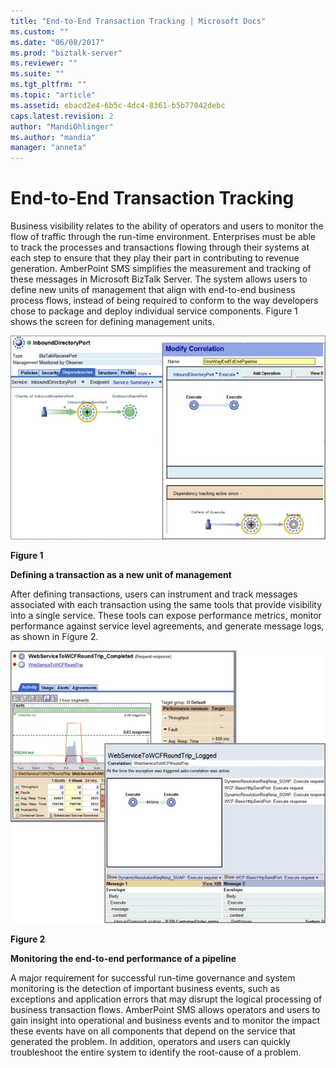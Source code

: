 ```yaml
---
title: "End-to-End Transaction Tracking | Microsoft Docs"
ms.custom: ""
ms.date: "06/08/2017"
ms.prod: "biztalk-server"
ms.reviewer: ""
ms.suite: ""
ms.tgt_pltfrm: ""
ms.topic: "article"
ms.assetid: ebacd2e4-6b5c-4dc4-8361-b5b77042debc
caps.latest.revision: 2
author: "MandiOhlinger"
ms.author: "mandia"
manager: "anneta"
---
```

# End-to-End Transaction Tracking
Business visibility relates to the ability of operators and users to monitor the flow of traffic through the run-time environment. Enterprises must be able to track the processes and transactions flowing through their systems at each step to ensure that they play their part in contributing to revenue generation. AmberPoint SMS simplifies the measurement and tracking of these messages in Microsoft BizTalk Server. The system allows users to define new units of management that align with end-to-end business process flows, instead of being required to conform to the way developers chose to package and deploy individual service components. Figure 1 shows the screen for defining management units.  
  
 ![BizTalk Defining Transaction](../esb-toolkit/media/ch9-biztalkdefiningtransaction.gif "Ch9-BizTalkDefiningTransaction")  
  
 **Figure 1**  
  
 **Defining a transaction as a new unit of management**  
  
 After defining transactions, users can instrument and track messages associated with each transaction using the same tools that provide visibility into a single service. These tools can expose performance metrics, monitor performance against service level agreements, and generate message logs, as shown in Figure 2.  
  
 ![BizTalk Monitoring](../esb-toolkit/media/ch9-biztalkmonitoring.gif "Ch9-BizTalkMonitoring")  
  
 **Figure 2**  
  
 **Monitoring the end-to-end performance of a pipeline**  
  
 A major requirement for successful run-time governance and system monitoring is the detection of important business events, such as exceptions and application errors that may disrupt the logical processing of business transaction flows. AmberPoint SMS allows operators and users to gain insight into operational and business events and to monitor the impact these events have on all components that depend on the service that generated the problem. In addition, operators and users can quickly troubleshoot the entire system to identify the root-cause of a problem.